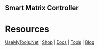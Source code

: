 ## Smart Matrix Controller ##

# Resources #
[UseMyTools.Net](https://usemytools.net) | [Shop](https://shop.usemytools.net/) | [Docs](https://usemytools.net) | [Tools](https://usemytools.net/tools/) | [Blog](https://usemytools.net/blog/)
